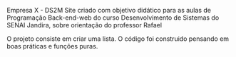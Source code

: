 Empresa X - DS2M Site criado com objetivo didático para as aulas de Programação Back-end-web do curso Desenvolvimento de Sistemas do SENAI Jandira, sobre orientação do professor Rafael

O projeto consiste em criar uma lista.
O código foi construido pensando em boas práticas e funções puras.